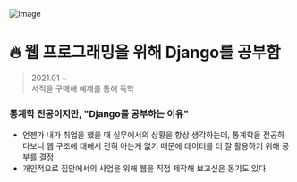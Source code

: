 ![image](https://user-images.githubusercontent.com/59557720/105834619-0edb6500-600e-11eb-99d3-200336373af8.png)
# 🔥 웹 프로그래밍을 위해 Django를 공부함
> 2021.01 ~    
> 서적을 구매해 예제를 통해 독학
### 통계학 전공이지만, "Django를 공부하는 이유"
+ 언젠가 내가 취업을 했을 때 실무에서의 상황을 항상 생각하는데, 통계학을 전공하다보니 웹 구조에 대해서 전혀 아는게 없기 때문에 데이터를 더 잘 활용하기 위해 공부를 결정
+ 개인적으로 집안에서의 사업을 위해 웹을 직접 제작해 보고싶은 동기도 있다.
